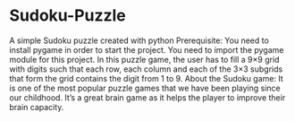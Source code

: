 # Sudoku-Puzzle
A simple Sudoku puzzle created with python 
Prerequisite: You need to install pygame in order to start the project. You need to import the pygame module for this project.
In this puzzle game, the user has to fill a 9×9 grid with digits such that each row, each column and each of the 3×3 subgrids that form the grid contains the digit from 1 to 9.
About the Sudoku game:
It is one of the most popular puzzle games that we have been playing since our childhood. It’s a great brain game as it helps the player to improve their brain capacity.
